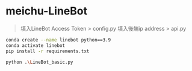 # meichu-LineBot
> 填入LineBot Access Token > config.py
> 填入後端ip address > api.py


```bash
conda create --name linebot python==3.9
conda activate linebot
pip install -r requirements.txt

python .\LineBot_basic.py
```
